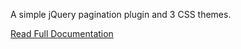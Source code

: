 A simple jQuery pagination plugin and 3 CSS themes.

[Read Full Documentation](https://flaviusmatis.github.io/simplePagination.js/)
